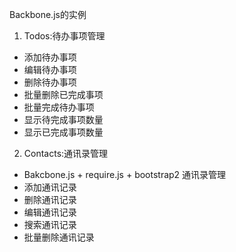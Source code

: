 Backbone.js的实例
1. Todos:待办事项管理
  - 添加待办事项
  - 编辑待办事项
  - 删除待办事项
  - 批量删除已完成事项
  - 批量完成待办事项
  - 显示待完成事项数量
  - 显示已完成事项数量
2. Contacts:通讯录管理
  - Bakcbone.js + require.js + bootstrap2 通讯录管理
  - 添加通讯记录
  - 删除通讯记录
  - 编辑通讯记录
  - 搜索通讯记录
  - 批量删除通讯记录
 
